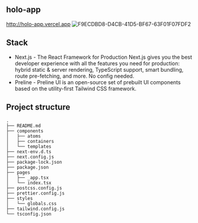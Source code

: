 ## holo-app


http://holo-app.vercel.app
![F9ECDBD8-D4CB-41D5-BF67-63F01F07FDF2](https://user-images.githubusercontent.com/96198088/210577716-d524dabe-5b89-477c-a2d6-f705f1367348.png)

## Stack
 - Next.js - The React Framework for Production Next.js gives you the best developer experience with all the features you need for production: hybrid static & server rendering, TypeScript support, smart bundling, route pre-fetching, and more. No config needed.
 - Preline - Preline UI is an open-source set of prebuilt UI components based on the utility-first Tailwind CSS framework.
 
## Project structure
```
.
├── README.md
├── components
│   ├── atoms
│   ├── containers
│   └── templates
├── next-env.d.ts
├── next.config.js
├── package-lock.json
├── package.json
├── pages
│   ├── _app.tsx
│   └── index.tsx
├── postcss.config.js
├── prettier.config.js
├── styles
│   └── globals.css
├── tailwind.config.js
└── tsconfig.json
```
